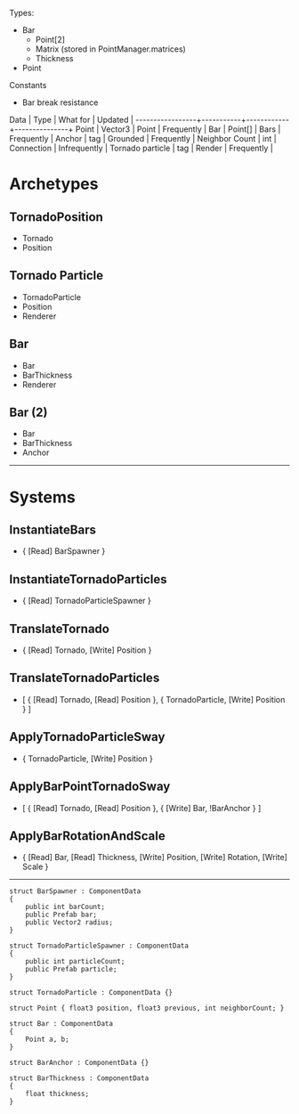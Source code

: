 Types:

- Bar
	- Point[2]
	- Matrix (stored in PointManager.matrices)
	- Thickness
- Point

Constants

- Bar break resistance


Data             |  Type     | What for   | Updated       |
-----------------+-----------+------------+---------------+
Point            | Vector3   | Point      | Frequently    |
Bar              | Point[]   | Bars       | Frequently    |
Anchor           | tag       | Grounded   | Frequently    |
Neighbor Count   | int       | Connection | Infrequently  |
Tornado particle | tag       | Render     | Frequently    |

# Archetypes

## TornadoPosition

- Tornado
- Position

## Tornado Particle

- TornadoParticle
- Position
- Renderer

## Bar

- Bar
- BarThickness
- Renderer

## Bar (2)

- Bar
- BarThickness
- Anchor

---

# Systems

## InstantiateBars

- { [Read] BarSpawner }

## InstantiateTornadoParticles

- { [Read] TornadoParticleSpawner }

## TranslateTornado

- { [Read] Tornado, [Write] Position }

## TranslateTornadoParticles

- [ { [Read] Tornado, [Read] Position }, { TornadoParticle, [Write] Position } ]

## ApplyTornadoParticleSway

- { TornadoParticle, [Write] Position }

## ApplyBarPointTornadoSway

- [ { [Read] Tornado, [Read] Position },  { [Write] Bar, !BarAnchor } ]

## ApplyBarRotationAndScale

- { [Read] Bar, [Read] Thickness, [Write] Position, [Write] Rotation, [Write] Scale }

---

```
struct BarSpawner : ComponentData
{
	public int barCount;
	public Prefab bar;
	public Vector2 radius;
}

struct TornadoParticleSpawner : ComponentData
{
	public int particleCount;
	public Prefab particle;
}

struct TornadoParticle : ComponentData {}

struct Point { float3 position, float3 previous, int neighborCount; }

struct Bar : ComponentData
{
	Point a, b;
}

struct BarAnchor : ComponentData {}

struct BarThickness : ComponentData
{
	float thickness;
}
```